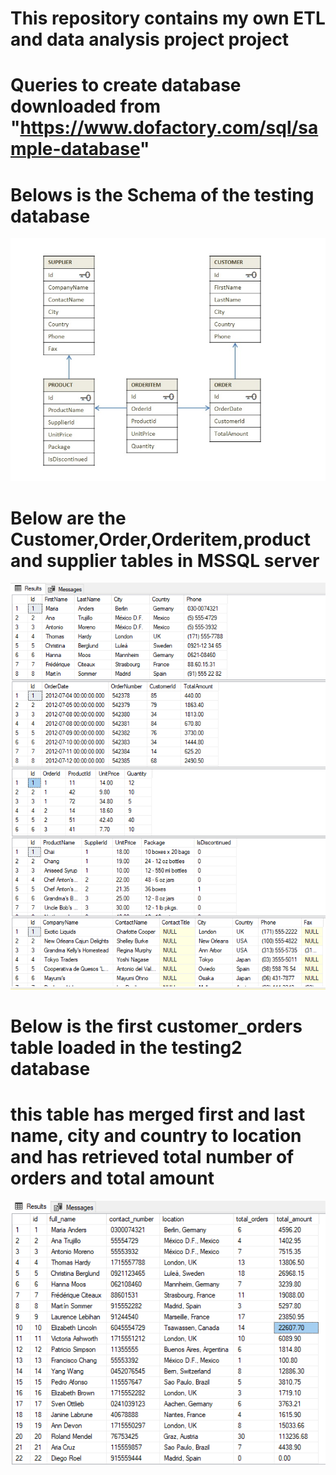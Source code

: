 # This repository contains my own ETL and data analysis project project
# Queries to create database downloaded from "https://www.dofactory.com/sql/sample-database"
# Belows is the Schema of the testing database
![alt text](schema.png)
# Below are the Customer,Order,Orderitem,product and supplier tables in MSSQL server
![alt text](tables.png)

# Below is the first customer_orders table loaded in the testing2 database
# this table has merged first and last name, city and country to location and has retrieved total number of orders and total amount
![alt text](first_table.png)